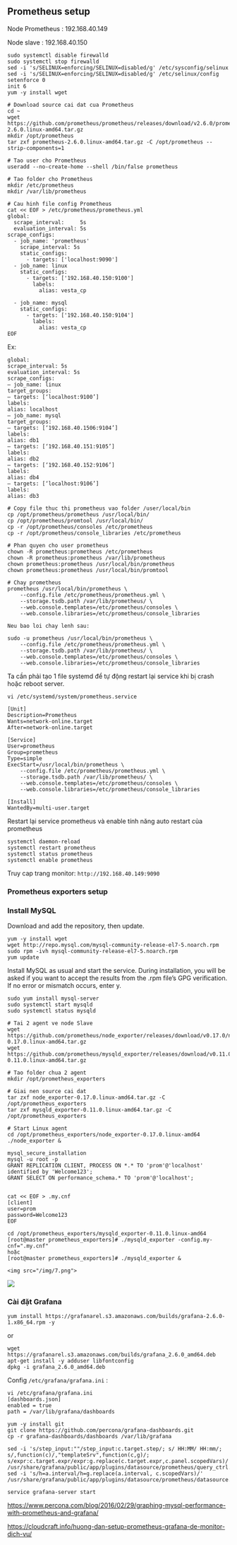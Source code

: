 ## Prometheus setup

Node Prometheus : 192.168.40.149

Node slave : 192.168.40.150

```
sudo systemctl disable firewalld
sudo systemctl stop firewalld
sed -i 's/SELINUX=enforcing/SELINUX=disabled/g' /etc/sysconfig/selinux
sed -i 's/SELINUX=enforcing/SELINUX=disabled/g' /etc/selinux/config
setenforce 0
init 6
yum -y install wget

# Download source cai dat cua Prometheus
cd ~
wget https://github.com/prometheus/prometheus/releases/download/v2.6.0/prometheus-2.6.0.linux-amd64.tar.gz
mkdir /opt/prometheus
tar zxf prometheus-2.6.0.linux-amd64.tar.gz -C /opt/prometheus --strip-components=1
 
# Tao user cho Prometheus
useradd --no-create-home --shell /bin/false prometheus
 
# Tao folder cho Prometheus
mkdir /etc/prometheus
mkdir /var/lib/prometheus
 
# Cau hinh file config Prometheus
cat << EOF > /etc/prometheus/prometheus.yml
global:
  scrape_interval:     5s
  evaluation_interval: 5s
scrape_configs:
  - job_name: 'prometheus'
    scrape_interval: 5s
    static_configs:
      - targets: ['localhost:9090']
  - job_name: linux
    static_configs:
      - targets: ['192.168.40.150:9100']
        labels:
          alias: vesta_cp
 
  - job_name: mysql
    static_configs:
      - targets: ['192.168.40.150:9104']
        labels:
          alias: vesta_cp
EOF
```
Ex:

```
global:
scrape_interval: 5s
evaluation_interval: 5s
scrape_configs:
– job_name: linux
target_groups:
– targets: [‘localhost:9100’]
labels:
alias: localhost
– job_name: mysql
target_groups:
– targets: [‘192.168.40.1506:9104’]
labels:
alias: db1
– targets: [‘192.168.40.151:9105’]
labels:
alias: db2
– targets: [‘192.168.40.152:9106’]
labels:
alias: db4
– targets: [‘localhost:9106’]
labels:
alias: db3
```
```
# Copy file thuc thi prometheus vao folder /user/local/bin
cp /opt/prometheus/prometheus /usr/local/bin/
cp /opt/prometheus/promtool /usr/local/bin/
cp -r /opt/prometheus/consoles /etc/prometheus
cp -r /opt/prometheus/console_libraries /etc/prometheus
 
# Phan quyen cho user prometheus
chown -R prometheus:prometheus /etc/prometheus
chown -R prometheus:prometheus /var/lib/prometheus
chown prometheus:prometheus /usr/local/bin/prometheus
chown prometheus:prometheus /usr/local/bin/promtool
 
# Chay prometheus
prometheus /usr/local/bin/prometheus \
    --config.file /etc/prometheus/prometheus.yml \
    --storage.tsdb.path /var/lib/prometheus/ \
    --web.console.templates=/etc/prometheus/consoles \
    --web.console.libraries=/etc/prometheus/console_libraries
    
Neu bao loi chay lenh sau:    

sudo -u prometheus /usr/local/bin/prometheus \
    --config.file /etc/prometheus/prometheus.yml \
    --storage.tsdb.path /var/lib/prometheus/ \
    --web.console.templates=/etc/prometheus/consoles \
    --web.console.libraries=/etc/prometheus/console_libraries     
```

Ta cần phải tạo 1 file systemd để tự động restart lại service khi bị crash hoặc reboot server.
```
vi /etc/systemd/system/prometheus.service

[Unit]
Description=Prometheus
Wants=network-online.target
After=network-online.target

[Service]
User=prometheus
Group=prometheus
Type=simple
ExecStart=/usr/local/bin/prometheus \
    --config.file /etc/prometheus/prometheus.yml \
    --storage.tsdb.path /var/lib/prometheus/ \
    --web.console.templates=/etc/prometheus/consoles \
    --web.console.libraries=/etc/prometheus/console_libraries

[Install]
WantedBy=multi-user.target
```
Restart lại service prometheus và enable tính năng auto restart của prometheus

```
systemctl daemon-reload
systemctl restart prometheus
systemctl status prometheus
systemctl enable prometheus
```

Truy cap trang monitor: `http://192.168.40.149:9090`

### Prometheus exporters setup

### Install MySQL

Download and add the repository, then update.

```
yum -y install wget
wget http://repo.mysql.com/mysql-community-release-el7-5.noarch.rpm
sudo rpm -ivh mysql-community-release-el7-5.noarch.rpm
yum update
```

Install MySQL as usual and start the service. During installation, you will be asked if you want to accept the results from the .rpm file’s GPG verification. If no error or mismatch occurs, enter y.

```
sudo yum install mysql-server
sudo systemctl start mysqld
sudo systemctl status mysqld
```

```
# Tai 2 agent ve node Slave
wget https://github.com/prometheus/node_exporter/releases/download/v0.17.0/node_exporter-0.17.0.linux-amd64.tar.gz
wget https://github.com/prometheus/mysqld_exporter/releases/download/v0.11.0/mysqld_exporter-0.11.0.linux-amd64.tar.gz
 
# Tao folder chua 2 agent
mkdir /opt/prometheus_exporters

# Giai nen source cai dat
tar zxf node_exporter-0.17.0.linux-amd64.tar.gz -C /opt/prometheus_exporters
tar zxf mysqld_exporter-0.11.0.linux-amd64.tar.gz -C /opt/prometheus_exporters
 
# Start Linux agent
cd /opt/prometheus_exporters/node_exporter-0.17.0.linux-amd64
./node_exporter &
```

```
mysql_secure_installation
mysql -u root -p
GRANT REPLICATION CLIENT, PROCESS ON *.* TO 'prom'@'localhost' identified by 'Welcome123';
GRANT SELECT ON performance_schema.* TO 'prom'@'localhost';
```
```

cat << EOF > .my.cnf
[client]
user=prom
password=Welcome123
EOF
```

```
cd /opt/prometheus_exporters/mysqld_exporter-0.11.0.linux-amd64
[root@master prometheus_exporters]# ./mysqld_exporter -config.my-cnf=".my.cnf"
hoặc
[root@master prometheus_exporters]# ./mysqld_exporter &

<img src="/img/7.png">

```

<img src="/img/8.png">

### Cài đặt Grafana

`yum install https://grafanarel.s3.amazonaws.com/builds/grafana-2.6.0-1.x86_64.rpm -y`

or
```
wget https://grafanarel.s3.amazonaws.com/builds/grafana_2.6.0_amd64.deb
apt-get install -y adduser libfontconfig
dpkg -i grafana_2.6.0_amd64.deb
```
Config `/etc/grafana/grafana.ini` :

```
vi /etc/grafana/grafana.ini
[dashboards.json]
enabled = true
path = /var/lib/grafana/dashboards
```

```
yum -y install git
git clone https://github.com/percona/grafana-dashboards.git
cp -r grafana-dashboards/dashboards /var/lib/grafana
```
```
sed -i 's/step_input:""/step_input:c.target.step/; s/ HH:MM/ HH:mm/; s/,function(c)/,"templateSrv",function(c,g)/; s/expr:c.target.expr/expr:g.replace(c.target.expr,c.panel.scopedVars)/' /usr/share/grafana/public/app/plugins/datasource/prometheus/query_ctrl.js
sed -i 's/h=a.interval/h=g.replace(a.interval, c.scopedVars)/' /usr/share/grafana/public/app/plugins/datasource/prometheus/datasource.js
```
`service grafana-server start`




https://www.percona.com/blog/2016/02/29/graphing-mysql-performance-with-prometheus-and-grafana/

https://cloudcraft.info/huong-dan-setup-prometheus-grafana-de-monitor-dich-vu/









